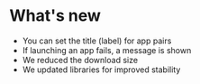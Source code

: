 # What's new

- You can set the title (label) for app pairs
- If launching an app fails, a message is shown
- We reduced the download size
- We updated libraries for improved stability
